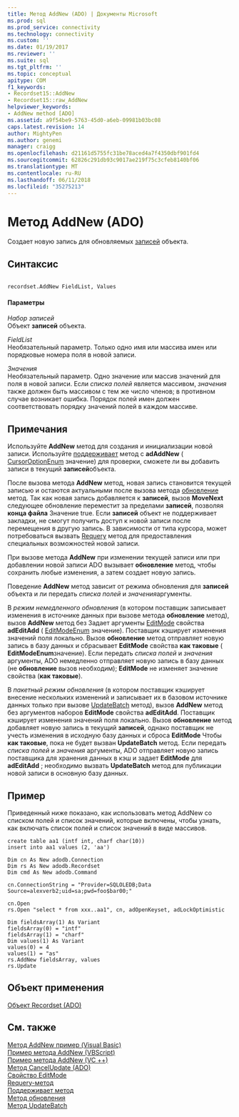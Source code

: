 ```yaml
---
title: Метод AddNew (ADO) | Документы Microsoft
ms.prod: sql
ms.prod_service: connectivity
ms.technology: connectivity
ms.custom: ''
ms.date: 01/19/2017
ms.reviewer: ''
ms.suite: sql
ms.tgt_pltfrm: ''
ms.topic: conceptual
apitype: COM
f1_keywords:
- Recordset15::AddNew
- Recordset15::raw_AddNew
helpviewer_keywords:
- AddNew method [ADO]
ms.assetid: a9f54be9-5763-45d0-a6eb-09981b03bc08
caps.latest.revision: 14
author: MightyPen
ms.author: genemi
manager: craigg
ms.openlocfilehash: d21161d5755fc31be78aced4a7f4350dbf901fd4
ms.sourcegitcommit: 62826c291db93c9017ae219f75c3cfeb8140bf06
ms.translationtype: MT
ms.contentlocale: ru-RU
ms.lasthandoff: 06/11/2018
ms.locfileid: "35275213"
---
```

# <a name="addnew-method-ado"></a>Метод AddNew (ADO)
Создает новую запись для обновляемых [записей](../../../ado/reference/ado-api/recordset-object-ado.md) объекта.  
  
## <a name="syntax"></a>Синтаксис  
  
```  
  
recordset.AddNew FieldList, Values  
```  
  
#### <a name="parameters"></a>Параметры  
 *Набор записей*  
 Объект **записей** объекта.  
  
 *FieldList*  
 Необязательный параметр. Только одно имя или массива имен или порядковые номера поля в новой записи.  
  
 *Значения*  
 Необязательный параметр. Одно значение или массив значений для поля в новой записи. Если *списка полей* является массивом, *значения* также должен быть массивом с тем же число членов; в противном случае возникает ошибка. Порядок полей имен должен соответствовать порядку значений полей в каждом массиве.  
  
## <a name="remarks"></a>Примечания  
 Используйте **AddNew** метод для создания и инициализации новой записи. Используйте [поддерживает](../../../ado/reference/ado-api/supports-method.md) метод с **adAddNew** ( [CursorOptionEnum](../../../ado/reference/ado-api/cursoroptionenum.md) значение) для проверки, сможете ли вы добавить записи в текущий **записей**объекта.  
  
 После вызова метода **AddNew** метод, новая запись становится текущей записью и остаются актуальными после вызова метода [обновление](../../../ado/reference/ado-api/update-method.md) метод. Так как новая запись добавляется к **записей**, вызов **MoveNext** следующее обновление переместит за пределами **записей**, позволяя **конца файла**  Значение true. Если **записей** объект не поддерживает закладки, не смогут получить доступ к новой записи после перемещения в другую запись. В зависимости от типа курсора, может потребоваться вызвать [Requery](../../../ado/reference/ado-api/requery-method.md) метод для предоставления специальных возможностей новой записи.  
  
 При вызове метода **AddNew** при изменении текущей записи или при добавлении новой записи ADO вызывает **обновление** метод, чтобы сохранить любые изменения, а затем создает новую запись.  
  
 Поведение **AddNew** метод зависит от режима обновления для **записей** объекта и ли передать *списка полей* и *значения*аргументы.  
  
 В *режим немедленного обновления* (в котором поставщик записывает изменения в источнике данных при вызове метода **обновление** метод), вызов **AddNew** метод без Задает аргументы [EditMode](../../../ado/reference/ado-api/editmode-property.md) свойства **adEditAdd** ( [EditModeEnum](../../../ado/reference/ado-api/editmodeenum.md) значение). Поставщик кэширует изменения значений поля локально. Вызов **обновление** метод отправляет новую запись в базу данных и сбрасывает **EditMode** свойства **как таковые** ( **EditModeEnum**значение). Если передать *списка полей* и *значения* аргументы, ADO немедленно отправляет новую запись в базу данных (не **обновление** вызов необходим); **EditMode**  не изменяет значение свойства (**как таковые**).  
  
 В *пакетный режим обновления* (в котором поставщик кэширует внесение нескольких изменений и записывает их в базовом источнике данных только при вызове [UpdateBatch](../../../ado/reference/ado-api/updatebatch-method.md) метод), вызов **AddNew** метод без аргументов наборов **EditMode** свойства **adEditAdd**. Поставщик кэширует изменения значений поля локально. Вызов **обновление** метод добавляет новую запись в текущий **записей**, однако поставщик не учесть изменения в исходную базу данных и сброса **EditMode** Чтобы **как таковые**, пока не будет вызван **UpdateBatch** метод. Если передать *списка полей* и *значения* аргументы, ADO отправляет новую запись поставщика для хранения данных в кэш и задает **EditMode** для **adEditAdd** ; необходимо вызвать **UpdateBatch** метод для публикации новой записи в основную базу данных.  
  
## <a name="example"></a>Пример  
 Приведенный ниже показано, как использовать метод AddNew со списком полей и список значений, которые включены, чтобы узнать, как включать список полей и список значений в виде массивов.  
  
```  
create table aa1 (intf int, charf char(10))  
insert into aa1 values (2, 'aa')  
  
Dim cn As New adodb.Connection  
Dim rs As New adodb.Recordset  
Dim cmd As New adodb.Command  
  
cn.ConnectionString = "Provider=SQLOLEDB;Data Source=alexverb2;uid=sa;pwd=foo$bar00;"  
  
cn.Open  
rs.Open "select * from xxx..aa1", cn, adOpenKeyset, adLockOptimistic  
  
Dim fieldsArray(1) As Variant  
fieldsArray(0) = "intf"  
fieldsArray(1) = "charf"  
Dim values(1) As Variant  
values(0) = 4  
values(1) = "as"  
rs.AddNew fieldsArray, values  
rs.Update  
```  
  
## <a name="applies-to"></a>Объект применения  
 [Объект Recordset (ADO)](../../../ado/reference/ado-api/recordset-object-ado.md)  
  
## <a name="see-also"></a>См. также  
 [Метод AddNew пример (Visual Basic)](../../../ado/reference/ado-api/addnew-method-example-vb.md)   
 [Пример метода AddNew (VBScript)](../../../ado/reference/ado-api/addnew-method-example-vbscript.md)   
 [Пример метода AddNew (VC ++)](../../../ado/reference/ado-api/addnew-method-example-vc.md)   
 [Метод CancelUpdate (ADO)](../../../ado/reference/ado-api/cancelupdate-method-ado.md)   
 [Свойство EditMode](../../../ado/reference/ado-api/editmode-property.md)   
 [Requery-метод](../../../ado/reference/ado-api/requery-method.md)   
 [Поддерживает метод](../../../ado/reference/ado-api/supports-method.md)   
 [Метод обновления](../../../ado/reference/ado-api/update-method.md)   
 [Метод UpdateBatch](../../../ado/reference/ado-api/updatebatch-method.md)

